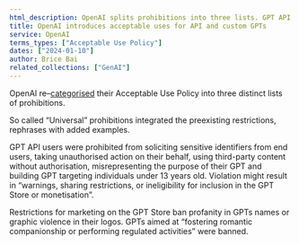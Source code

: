 ```yaml
---
html_description: OpenAI splits prohibitions into three lists. GPT API users face new rules on sensitive data. Marketing on GPT Store restricts profanity and violence.
title: OpenAI introduces acceptable uses for API and custom GPTs
service: OpenAI
terms_types: ["Acceptable Use Policy"]
dates: ["2024-01-10"]
author: Brice Bai
related_collections: ["GenAI"]
---
```


OpenAI re–[categorised](https://github.com/OpenTermsArchive/GenAI-versions/commit/8cf83dcc3d59265f901db93f5408ea98876dabc3) their Acceptable Use Policy into three distinct lists of prohibitions.

So called “Universal” prohibitions integrated the preexisting restrictions, rephrases with added examples.

GPT API users were prohibited from soliciting sensitive identifiers from end users, taking unauthorised action on their behalf, using third-party content without authorisation, misrepresenting the purpose of their GPT and building GPT targeting individuals under 13 years old. Violation might result in “warnings, sharing restrictions, or ineligibility for inclusion in the GPT Store or monetisation”.

Restrictions for marketing on the GPT Store ban profanity in GPTs names or graphic violence in their logos. GPTs aimed at “fostering romantic companionship or performing regulated activities” were banned.
